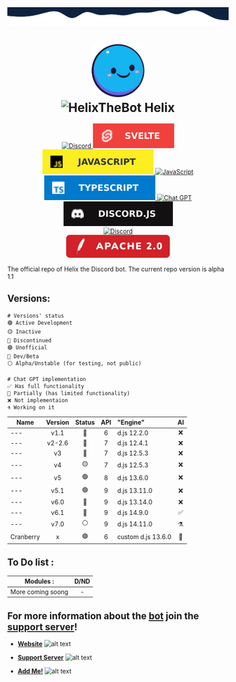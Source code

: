 <img src="./src/db/assets/branding/wave-top4.svg" alt="just some waves">

<h1 align="center">
    <img src="src/db/assets/branding/helix.png" alt="Helix" width="120px" />
    <br />
    <img src="https://media.discordapp.net/attachments/771476325356797963/788160344522620958/helixbanner.png" alt="HelixTheBot" />
    <b>Helix</b>
</h1>

<div align="center">
    <a href="https://discord.gg/GampaCt/">
        <img src="https://img.shields.io/badge/Discord-%235865F2.svg?style=for-the-badge&logo=discord&logoColor=white" alt="Discord" />
    </a>
    <a href="https://svelte.dev/">
    	<img src="src/db/assets/branding/badges/svelte.svg" alt="Svelte" />
    </a>
    <a href="https://js.org/">
        <img src="src/db/assets/branding/badges/JS.svg" alt="JavaScript" />
    </a>
    <a href="https://nodejs.org/">
        <img src="https://img.shields.io/badge/node.js-6DA55F?style=for-the-badge&logo=node.js&logoColor=white" alt="JavaScript" />
    </a>
    <a href="https://www.typescriptlang.org/">
        <img src="src/db/assets/branding/badges/TS.svg" alt="TypeScript" />
    </a>
    <a href="https://chat.openai.com/">
    	<img src="https://img.shields.io/badge/chatGPT-74aa9c?style=for-the-badge&logo=openai&logoColor=white" alt="Chat GPT" />
    </a>
    <a href="https://discord.js.org/">
        <img src="src/db/assets/branding/badges/djs.svg" alt="Discord.JS" />
    </a>
    <br>
    <a href="https://discord.gg/GapmaCt">
    	<img src="https://dcbadge.vercel.app/api/server/GapmaCt" alt="Discord" />
    </a>
    <br>
    <a href="/LICENSE.md">
        <img src="src/db/assets/branding/badges/Apache.svg" alt="License" />
    </a>
</div>

The official repo of Helix the Discord bot.
The current repo version is alpha 1.1

## Versions:

```Legend:
# Versions' status
🟢 Active Development
🟡 Inactive
🔴 Discontinued
🟣 Unofficial
🔵 Dev/Beta
⚪ Alpha/Unstable (for testing, not public)

# Chat GPT implementation
✅ Has full functionality
🤖 Partially (has limited functionality)
❌ Not implementaion
⚗️ Working on it
```

|Name|Version|Status|API|"Engine"|AI|
| --- | :---: | :---: | :---: | :--- | :---: |
| --- | v1.1 | 🔴 | 6 | d.js 12.2.0 | ❌ |
| --- | v2-2.6 | 🔴 | 7 | d.js 12.4.1 | ❌ |
| --- | v3 | 🔴 | 7 | d.js 12.5.3 | ❌ |
| --- | v4 | 🟡 | 7 | d.js 12.5.3 | ❌ |
| --- | v5 | 🟢 | 8 | d.js 13.6.0 | ❌ |
| --- | v5.1 | 🟢 | 9 | d.js 13.11.0 | ❌ |
| --- | v6.0 | 🔵 | 9 | d.js 13.14.0 | ❌ |
| --- | v6.1 | 🔵 | 9 | d.js 14.9.0 | ✅ |
| --- | v7.0 | ⚪ | 9 | d.js 14.11.0 | ⚗️ |
| Cranberry | x | 🟣 | 6 | custom d.js 13.6.0 | 🤖 |


## To Do list : 
|Modules :| D/ND|
| ------------- |:-------------:| 
|More coming soong|-|

## For more information about the [bot](https://discord.com/oauth2/authorize?client_id=723697439638290482&scope=bot&permissions=481684598) join the [support server](https://discord.gg/GapmaCt)!

- **[Website](https://helix.angellabs.xyz/)** <img src="https://media.discordapp.net/attachments/850437588195999766/851617384976089138/98a55025fe82d92bb090008b0185c90b.webp" alt="alt text" width="20" height="20">    

- **[Support Server](https://discord.gg/GapmaCt)** <img src="https://media.discordapp.net/attachments/850437588195999766/851617384976089138/98a55025fe82d92bb090008b0185c90b.webp" alt="alt text" width="20" height="20">   
 
- **[Add Me!](https://discord.com/oauth2/authorize?scope=bot&client_id=723697439638290482&scope=bot&permissions=1099510967799)** <img src="https://media.discordapp.net/attachments/850437588195999766/851617384976089138/98a55025fe82d92bb090008b0185c90b.webp" alt="alt text" width="20" height="20">
